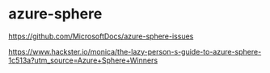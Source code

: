 # azure-sphere

https://github.com/MicrosoftDocs/azure-sphere-issues

https://www.hackster.io/monica/the-lazy-person-s-guide-to-azure-sphere-1c513a?utm_source=Azure+Sphere+Winners
